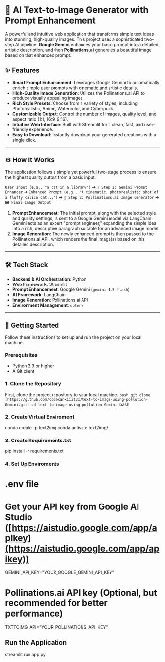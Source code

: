 # 🎨 AI Text-to-Image Generator with Prompt Enhancement

A powerful and intuitive web application that transforms simple text ideas into stunning, high-quality images. This project uses a sophisticated two-step AI pipeline: **Google Gemini** enhances your basic prompt into a detailed, artistic description, and then **Pollinations.ai** generates a beautiful image based on that enhanced prompt.

## ✨ Features

* **Smart Prompt Enhancement**: Leverages Google Gemini to automatically enrich simple user prompts with cinematic and artistic details.
* **High-Quality Image Generation**: Utilizes the Pollinations.ai API to produce visually appealing images.
* **Rich Style Presets**: Choose from a variety of styles, including Photorealistic, Anime, Watercolor, and Cyberpunk.
* **Customizable Output**: Control the number of images, quality level, and aspect ratio (1:1, 16:9, 9:16).
* **Intuitive Web Interface**: Built with Streamlit for a clean, fast, and user-friendly experience.
* **Easy to Download**: Instantly download your generated creations with a single click.

---

## ⚙️ How It Works

The application follows a simple yet powerful two-stage process to ensure the highest quality output from a basic input.

`User Input (e.g., "a cat in a library")`
➔ `🤖 Step 1: Gemini Prompt Enhancer` ➔ `Enhanced Prompt (e.g., "A cinematic, photorealistic shot of a fluffy calico cat...")`
➔ `🎨 Step 2: Pollinations.ai Image Generator` ➔ `🖼️ Final Image Output`

1.  **Prompt Enhancement**: The initial prompt, along with the selected style and quality settings, is sent to a Google Gemini model via LangChain. Gemini acts as an expert "prompt engineer," expanding the simple idea into a rich, descriptive paragraph suitable for an advanced image model.
2.  **Image Generation**: The newly enhanced prompt is then passed to the Pollinations.ai API, which renders the final image(s) based on this detailed description.

---

## 🛠️ Tech Stack

* **Backend & AI Orchestration**: Python
* **Web Framework**: Streamlit
* **Prompt Enhancement**: Google Gemini (`gemini-1.5-flash`)
* **AI Framework**: LangChain
* **Image Generation**: Pollinations.ai API
* **Environment Management**: `dotenv`

---

## 🚀 Getting Started

Follow these instructions to set up and run the project on your local machine.

### Prerequisites

* Python 3.9 or higher
* A Git client

### 1. Clone the Repository

First, clone the project repository to your local machine.
``bash
git clone [https://github.com/codexankiiit31/text-to-image-using-pollution-Gemini.git]
cd text-to-image-using-pollution-Gemini
``bash

### 2. Create Virtual Enviroment

conda create -p text2img
conda activate text2img/

### 3. Create Requirements.txt
 pip install -r requirements.txt

### 4. Set Up Enviroments
# .env file
# Get your API key from Google AI Studio ([https://aistudio.google.com/app/apikey](https://aistudio.google.com/app/apikey))
GEMINI_API_KEY="YOUR_GOOGLE_GEMINI_API_KEY"

# Pollinations.ai API key (Optional, but recommended for better performance)
TXTTOIMG_API="YOUR_POLLINATIONS_API_KEY"
## Run the Application
streamlit run app.py
